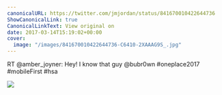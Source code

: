 ```yaml
---
canonicalURL: https://twitter.com/jmjordan/status/841670010422644736
ShowCanonicalLink: true
CanonicalLinkText: View original on
date: 2017-03-14T15:19:02+00:00
cover:
  image: "/images/841670010422644736-C6410-2XAAAG9S_.jpg"
---
```

RT @amber_joyner: Hey! I know that guy @bubr0wn #oneplace2017 #mobileFirst #hsa

![](/images/841670010422644736-C6410-2XAAAG9S_.jpg)